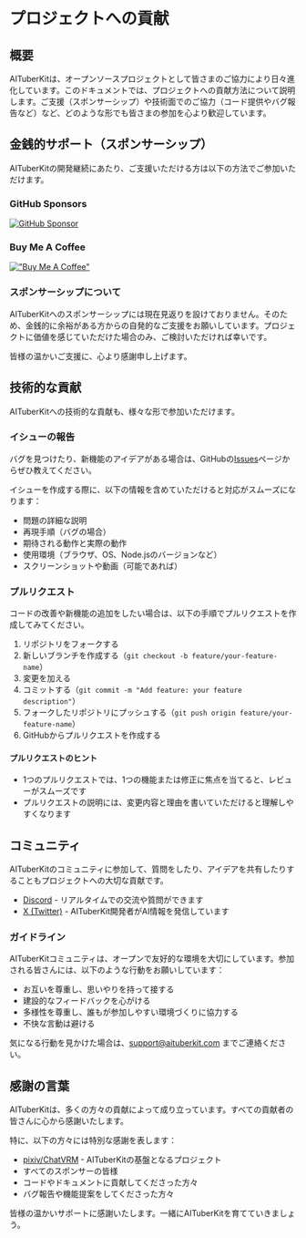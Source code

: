 # プロジェクトへの貢献

## 概要

AITuberKitは、オープンソースプロジェクトとして皆さまのご協力により日々進化しています。このドキュメントでは、プロジェクトへの貢献方法について説明します。ご支援（スポンサーシップ）や技術面でのご協力（コード提供やバグ報告など）など、どのような形でも皆さまの参加を心より歓迎しています。

## 金銭的サポート（スポンサーシップ）

AITuberKitの開発継続にあたり、ご支援いただける方は以下の方法でご参加いただけます。

### GitHub Sponsors

[![GitHub Sponsor](https://img.shields.io/badge/Sponsor-GitHub-ea4aaa?style=for-the-badge&logo=github)](https://github.com/sponsors/tegnike)

### Buy Me A Coffee

[!["Buy Me A Coffee"](https://www.buymeacoffee.com/assets/img/custom_images/orange_img.png)](https://buymeacoffee.com/fdanv1k6iz)

### スポンサーシップについて

AITuberKitへのスポンサーシップには現在見返りを設けておりません。そのため、金銭的に余裕がある方からの自発的なご支援をお願いしています。プロジェクトに価値を感じていただけた場合のみ、ご検討いただければ幸いです。

皆様の温かいご支援に、心より感謝申し上げます。

## 技術的な貢献

AITuberKitへの技術的な貢献も、様々な形で参加いただけます。

### イシューの報告

バグを見つけたり、新機能のアイデアがある場合は、GitHubの[Issues](https://github.com/tegnike/aituber-kit/issues)ページからぜひ教えてください。

イシューを作成する際に、以下の情報を含めていただけると対応がスムーズになります：

- 問題の詳細な説明
- 再現手順（バグの場合）
- 期待される動作と実際の動作
- 使用環境（ブラウザ、OS、Node.jsのバージョンなど）
- スクリーンショットや動画（可能であれば）

### プルリクエスト

コードの改善や新機能の追加をしたい場合は、以下の手順でプルリクエストを作成してみてください。

1. リポジトリをフォークする
2. 新しいブランチを作成する（`git checkout -b feature/your-feature-name`）
3. 変更を加える
4. コミットする（`git commit -m "Add feature: your feature description"`）
5. フォークしたリポジトリにプッシュする（`git push origin feature/your-feature-name`）
6. GitHubからプルリクエストを作成する

#### プルリクエストのヒント

- 1つのプルリクエストでは、1つの機能または修正に焦点を当てると、レビューがスムーズです
- プルリクエストの説明には、変更内容と理由を書いていただけると理解しやすくなります

## コミュニティ

AITuberKitのコミュニティに参加して、質問をしたり、アイデアを共有したりすることもプロジェクトへの大切な貢献です。

- [Discord](https://discord.gg/5rHEue52nZ) - リアルタイムでの交流や質問ができます
- [X (Twitter)](https://x.com/tegnike) - AITuberKit開発者がAI情報を発信しています

### ガイドライン

AITuberKitコミュニティは、オープンで友好的な環境を大切にしています。参加される皆さんには、以下のような行動をお願いしています：

- お互いを尊重し、思いやりを持って接する
- 建設的なフィードバックを心がける
- 多様性を尊重し、誰もが参加しやすい環境づくりに協力する
- 不快な言動は避ける

気になる行動を見かけた場合は、support@aituberkit.com までご連絡ください。

## 感謝の言葉

AITuberKitは、多くの方々の貢献によって成り立っています。すべての貢献者の皆さんに心から感謝いたします。

特に、以下の方々には特別な感謝を表します：

- [pixiv/ChatVRM](https://github.com/pixiv/ChatVRM) - AITuberKitの基盤となるプロジェクト
- すべてのスポンサーの皆様
- コードやドキュメントに貢献してくださった方々
- バグ報告や機能提案をしてくださった方々

皆様の温かいサポートに感謝いたします。一緒にAITuberKitを育てていきましょう。
